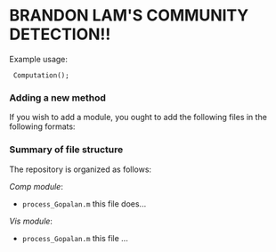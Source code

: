 # BRANDON LAM'S COMMUNITY DETECTION!!

Example usage:

```
 Computation();
```

### Adding a new method

If you wish to add a module, you ought to add the following files in the following formats:

### Summary of file structure

The repository is organized as follows:


*Comp module*:
* `process_Gopalan.m` this file does...


*Vis module*:
* `process_Gopalan.m` this file ...
